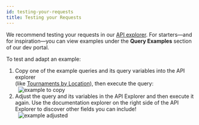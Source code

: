 ```yaml
---
id: testing-your-requests
title: Testing your Requests
---
```


We recommend testing your requests in our [API explorer](/explorer).
For starters&mdash;and for inspiration&mdash;you can view examples
under the **Query Examples** section of our dev portal.

To test and adapt an example:

1) Copy one of the example queries and its query variables into the API explorer  
(like [Tournaments by Location](examples/queries/tournaments-by-location)), then execute the query:  
&nbsp;
![example to copy](https://imgur.com/doD3R1v.png)
2) Adjust the query and its variables in the API Explorer and then execute it again.
Use the documentation explorer on the right side of the API Explorer to discover other fields you can include!  
&nbsp;
![example adjusted](https://imgur.com/s2oxJtQ.png)